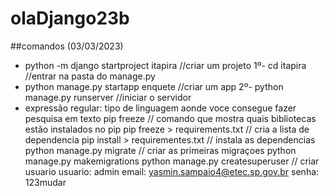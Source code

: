 # olaDjango23b

##comandos (03/03/2023)
- python -m django startproject itapira //criar um projeto
1º- cd itapira //entrar na pasta  do manage.py
- python manage.py startapp enquete //criar um app
2º- python manage.py runserver //iniciar o servidor
- expressão regular: tipo de linguagem aonde 
  voce consegue fazer pesquisa em texto
  pip freeze // comando que mostra quais bibliotecas estão instalados no pip
  pip freeze > requirements.txt // cria a lista de dependencia
  pip install > requirementes.txt // instala as dependencias
  python manage.py migrate // criar as primeiras migraçoes
  python manage.py makemigrations
  python manage.py createsuperuser // criar usuario
  usuario: admin
  email: yasmin.sampaio4@etec.sp.gov.br
  senha: 123mudar